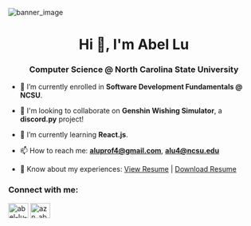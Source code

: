 ![banner_image](https://external-content.duckduckgo.com/iu/?u=https%3A%2F%2Flogos-download.com%2Fwp-content%2Fuploads%2F2021%2F01%2FNorth_Carolina_State_University_Logo.png&f=1&nofb=1&ipt=6b98a409e03702e5598b14142749d8abdce473098a12043605b300941c8ffdc9&ipo=images)

<h1 align="center">Hi 👋, I'm Abel Lu</h1>
<h3 align="center">Computer Science @ North Carolina State University</h3>

- 🔭 I’m currently enrolled in **Software Development Fundamentals @ NCSU**.

- 👯 I'm looking to collaborate on **Genshin Wishing Simulator**, a **discord.py** project!

- 🌱 I’m currently learning **React.js**.

- 📫 How to reach me: **aluprof4@gmail.com**, **alu4@ncsu.edu**

- 📄 Know about my experiences: [View Resume](https://github.com/azn-abel/azn-abel/blob/main/Printable%20Resume%202_10_2022.pdf) | [Download Resume](https://github.com/azn-abel/azn-abel/blob/main/Printable%20Resume%202_10_2022.pdf?raw=true)

<h3 align="left">Connect with me:</h3>
<p align="left">
<a href="https://linkedin.com/in/abel-lu-997653173" target="blank"><img align="center" src="https://raw.githubusercontent.com/rahuldkjain/github-profile-readme-generator/master/src/images/icons/Social/linked-in-alt.svg" alt="abel-lu-997653173" height="30" width="40" /></a>
<a href="https://instagram.com/azn_abel" target="blank"><img align="center" src="https://raw.githubusercontent.com/rahuldkjain/github-profile-readme-generator/master/src/images/icons/Social/instagram.svg" alt="azn_abel" height="30" width="40" /></a>
</p>
